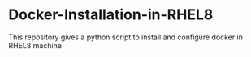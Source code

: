 # Docker-Installation-in-RHEL8
This repository gives a python script to install and configure docker in RHEL8 machine
